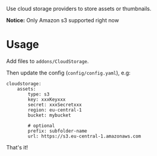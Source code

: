 Use cloud storage providers to store assets or thumbnails.

**Notice:** Only Amazon s3 supported right now

# Usage

Add files to `addons/CloudStorage`.

Then update the config (`config/config.yaml`), e.g:

```
cloudstorage:
    assets:
        type: s3
        key: xxxKeyxxx
        secret: xxxSecretxxx
        region: eu-central-1
        bucket: mybucket

        # optional
        prefix: subfolder-name
        url: https://s3.eu-central-1.amazonaws.com
```




That's it!
